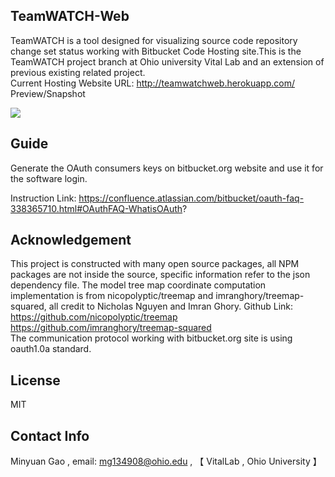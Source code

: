 ## TeamWATCH-Web
TeamWATCH is a tool designed for visualizing source code repository change set status working with Bitbucket Code Hosting site.This is the TeamWATCH project branch at Ohio university Vital Lab and an extension of previous existing related project.   
Current Hosting Website URL: http://teamwatchweb.herokuapp.com/   
Preview/Snapshot

![](https://image-store.slidesharecdn.com/c4e7fde2-6420-434e-8271-ea78c0648ded-medium.png)

## Guide
Generate the OAuth consumers keys on bitbucket.org website and use it for the software login.

Instruction Link:
https://confluence.atlassian.com/bitbucket/oauth-faq-338365710.html#OAuthFAQ-WhatisOAuth?


## Acknowledgement
This project is constructed with many open source packages, all NPM packages are not inside the source, specific information refer to the json dependency file. The model tree map coordinate computation implementation is from nicopolyptic/treemap and imranghory/treemap-squared, all credit to Nicholas Nguyen and Imran Ghory.       Github Link:       
https://github.com/nicopolyptic/treemap       
https://github.com/imranghory/treemap-squared       
The communication protocol working with bitbucket.org site is using oauth1.0a standard.

## License  
MIT

## Contact Info  
Minyuan Gao , email: mg134908@ohio.edu , 【 VitalLab , Ohio University 】

